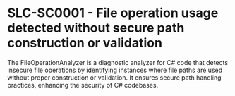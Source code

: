 # SLC-SC0001 - File operation usage detected without secure path construction or validation

The FileOperationAnalyzer is a diagnostic analyzer for C# code that detects insecure file operations by identifying instances where file paths are used without proper construction or validation. 
It ensures secure path handling practices, enhancing the security of C# codebases.

